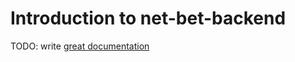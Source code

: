 # Introduction to net-bet-backend

TODO: write [great documentation](http://jacobian.org/writing/what-to-write/)
